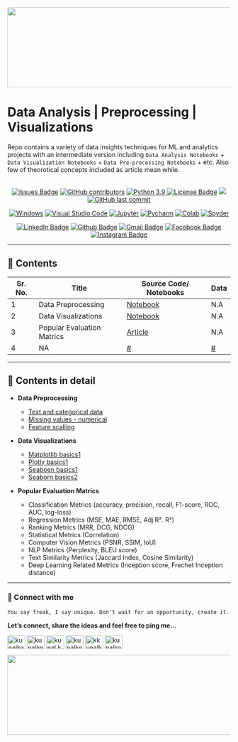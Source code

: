 <div align="center">
<img src="https://user-images.githubusercontent.com/41562231/141694045-9a03592b-7208-4691-ab03-1d6e192c61f4.png" height="180" width="1000">
</div>
  
# __Data Analysis | Preprocessing | Visualizations__

Repo contains a variety of data insights techniques for ML and analytics projects with an intermediate version including `Data Analysis Notebooks` + `Data Visualization Notebooks` + `Data Pre-processing Notebooks` + etc. Also few of theorotical concepts included as article mean while.<br><br>

<div align="center">
  <a href="https://github.com/kunalk3/ML_DataBucket_Analysis-Preprocessing-Visualizations_v2/issues"><img src="https://img.shields.io/github/issues/kunalk3/ML_DataBucket_Analysis-Preprocessing-Visualizations_v2" alt="Issues Badge"></a>
  <a href="https://github.com/kunalk3/ML_DataBucket_Analysis-Preprocessing-Visualizations_v2/graphs/contributors"><img src="https://img.shields.io/github/contributors/kunalk3/ML_DataBucket_Analysis-Preprocessing-Visualizations_v2?color=872EC4" alt="GitHub contributors"></a>
  <a href="https://www.python.org/downloads/release/python-390/"><img src="https://img.shields.io/static/v1?label=python&message=v3.9&color=faff00" alt="Python 3.9"</a>
  <a href="https://github.com/kunalk3/ML_DataBucket_Analysis-Preprocessing-Visualizations_v2/blob/main/LICENSE"><img src="https://img.shields.io/github/license/kunalk3/ML_DataBucket_Analysis-Preprocessing-Visualizations_v2?color=019CE0" alt="License Badge"/></a>
  <a href="https://github.com/kunalk3/wML_DataBucket_Analysis-Preprocessing-Visualizations_v2"><img src="https://img.shields.io/badge/lang-eng-ff1100"></img></a>
  <a href="https://github.com/kunalk3/ML_DataBucket_Analysis-Preprocessing-Visualizations_v2"><img src="https://img.shields.io/github/last-commit/kunalk3/ML_DataBucket_Analysis-Preprocessing-Visualizations_v2?color=309a02" alt="GitHub last commit">
</div>

<div align="center">   
  
  [![Windows](https://img.shields.io/badge/WindowsOS-000000?style=flat-square&logo=windows&logoColor=white)](https://www.microsoft.com/en-in/)
  [![Visual Studio Code](https://img.shields.io/badge/VSCode-0078d7.svg?style=flat-square&logo=visual-studio-code&logoColor=white)](https://code.visualstudio.com/)
  [![Jupyter](https://img.shields.io/badge/Jupyter-F37626.svg?style=flat-square&logo=Jupyter&logoColor=white)](https://jupyter.org/)
  [![Pycharm](https://img.shields.io/badge/Pycharm-41c907.svg?style=flat-square&logo=Pycharm&logoColor=white)](https://www.jetbrains.com/pycharm/)
  [![Colab](https://img.shields.io/badge/Colab-F9AB00.svg?style=flat-square&logo=googlecolab&logoColor=white)](https://colab.research.google.com/?utm_source=scs-index/)
  [![Spyder](https://img.shields.io/badge/Spyder-838485.svg?style=flat-square&logo=spyder%20ide&logoColor=white)](https://www.spyder-ide.org/)
</div>
  
<div align="center">
  
  [![LinkedIn Badge](https://img.shields.io/badge/LinkedIn-Profile-informational?style=flat&logo=linkedin&logoColor=white&color=0078d7)](https://www.linkedin.com/in/kunalkolhe3/)
  [![Github Badge](https://img.shields.io/badge/Github-Profile-informational?style=flat&logo=github&logoColor=white&color=black)](https://github.com/kunalk3/)
  [![Gmail Badge](https://img.shields.io/badge/Gmail-Profile-informational?style=flat&logo=Gmail&logoColor=white&color=e44e4e)](mailto:kunalkolhe333@gmail.com)
  [![Facebook Badge](https://img.shields.io/badge/Facebook-Profile-informational?style=flat&logo=facebook&logoColor=white&color=0078d7)](https://www.facebook.com/kunal.kolhe.98/)
  [![Instagram Badge](https://img.shields.io/badge/Instagram-Profile-informational?style=flat&logo=Instagram&logoColor=white&color=c90076)](https://www.instagram.com/kkunalkkolhe/)
</div>
  
---
 
## :file_folder: Contents 
Sr. No. | Title | Source Code/ Notebooks | Data
-- | -------- | --- | ---
1 | Data Preprocessing | [Notebook](https://github.com/kunalk3/ML_DataBucket_Analysis-Preprocessing-Visualizations_v2/tree/main/Data_Prepocessing) | N.A
2 | Data Visualizations | [Notebook](https://github.com/kunalk3/ML_DataBucket_Analysis-Preprocessing-Visualizations_v2/tree/main/Data_Visualization) | N.A
3 | Popular Evaluation Matrics | [Article](https://github.com/kunalk3/ML_DataBucket_Analysis-Preprocessing-Visualizations_v2/blob/main/Popular_ML_Evaluation_matrics/Top_ML_Matrics.md) | N.A
4 | NA | [#](#) | [#](#)

---

## 🧲 Contents in detail

- __Data Preprocessing__
  * [Text and categorical data](https://github.com/kunalk3/ML_DataBucket_Analysis-Preprocessing-Visualizations_v2/blob/main/Data_Prepocessing/Data%20Preprocessing%20%20-%20Dealing%20with%20Text%20and%20Categorical%20Data.ipynb)
  * [Missing values - numerical](https://github.com/kunalk3/ML_DataBucket_Analysis-Preprocessing-Visualizations_v2/blob/main/Data_Prepocessing/Data%20Preprocessing%20-%20Dealing%20with%20Missing%20Numerical%20Values.ipynb)
  * [Feature scalling](https://github.com/kunalk3/ML_DataBucket_Analysis-Preprocessing-Visualizations_v2/blob/main/Data_Prepocessing/Data%20Preprocessing%20-%20Features%20Scaling%20Methods.ipynb)

- __Data Visualizations__
  * [Matplotlib basics1](https://github.com/kunalk3/ML_DataBucket_Analysis-Preprocessing-Visualizations_v2/blob/main/Data_Visualization/Data%20Visualization%20-%20Matplotlib%20Basics%20V1.ipynb)
  * [Plotly basics1](https://github.com/kunalk3/ML_DataBucket_Analysis-Preprocessing-Visualizations_v2/blob/main/Data_Visualization/Data%20Visualization%20-%20Plotly%20Basics%20V1.ipynb)
  * [Seaboen basics1](https://github.com/kunalk3/ML_DataBucket_Analysis-Preprocessing-Visualizations_v2/blob/main/Data_Visualization/Data%20Visualization%20-%20Seaborn%20Basics%20V1.ipynb)
  * [Seaborn basics2](https://github.com/kunalk3/ML_DataBucket_Analysis-Preprocessing-Visualizations_v2/blob/main/Data_Visualization/Data%20Visualization%20-%20Seaborn%20Basics%20V2.ipynb)

- __Popular Evaluation Matrics__
  * Classification Metrics (accuracy, precision, recall, F1-score, ROC, AUC, log-loss)
  * Regression Metrics (MSE, MAE, RMSE, Adj R². R²)
  * Ranking Metrics (MRR, DCG, NDCG)
  * Statistical Metrics (Correlation)
  * Computer Vision Metrics (PSNR, SSIM, IoU)
  * NLP Metrics (Perplexity, BLEU score)
  * Text Similarity Metrics (Jaccard Index, Cosine Similarity)
  * Deep Learning Related Metrics (Inception score, Frechet Inception distance)

---

### :iphone: Connect with me
`You say freak, I say unique. Don't wait for an opportunity, create it.`
  
__Let’s connect, share the ideas and feel free to ping me...__
  
<div align="center"> 
  <p align="left">
    <a href="https://linkedin.com/in/kunalkolhe3" target="blank"><img align="center" src="https://cdn.jsdelivr.net/npm/simple-icons@3.0.1/icons/linkedin.svg" alt="kunalkolhe3" height="30" width="40"/></a>
    <a href="https://github.com/kunalk3/" target="blank"><img align="center" src="https://cdn.jsdelivr.net/npm/simple-icons@3.0.1/icons/github.svg" alt="kunalkolhe3" height="30" width="40"/></a>
    <a href="https://fb.com/kunal.kolhe.98" target="blank"><img align="center" src="https://cdn.jsdelivr.net/npm/simple-icons@3.0.1/icons/facebook.svg" alt="kunal.kolhe.98" height="30" width="40"/></a>
    <a href="mailto:kunalkolhe333@gmail.com" target="blank"><img align="center" src="https://cdn.jsdelivr.net/npm/simple-icons@3.0.1/icons/gmail.svg" alt="kunalkolhe333" height="30" width="40"/></a>
    <a href="https://instagram.com/kkunalkkolhe" target="blank"><img align="center" src="https://cdn.jsdelivr.net/npm/simple-icons@3.0.1/icons/instagram.svg" alt="kkunalkkolhe" height="30" width="40"/></a>
    <a href="https://www.hackerrank.com/kunalkolhe333" target="blank"><img align="center" src="https://cdn.jsdelivr.net/npm/simple-icons@3.0.1/icons/hackerrank.svg" alt="kunalkolhe333" height="30" width="40"/></a>
  </p>
</div>
  
<div align="center">
<img src="https://user-images.githubusercontent.com/41562231/141720446-fd994148-57a1-4d37-a97b-32e451dc7344.png" height="180" width="1000">
</div>

